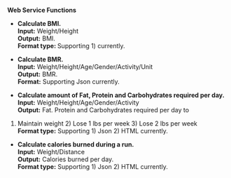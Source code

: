 **Web Service Functions**

* <b>Calculate BMI.</b><br>
<b>Input:</b> Weight/Height <br>
<b>Output:</b> BMI. <br>
<b>Format type: </b> Supporting 1) currently.

* <b>Calculate BMR.</b> <br>
<b>Input:</b> Weight/Height/Age/Gender/Activity/Unit <br>
<b>Output:</b> BMR. <br>
<b>Format:</b> Supporting Json currently.

* <b>Calculate amount of Fat, Protein and Carbohydrates required per day.</b><br>
<b>Input:</b> Weight/Height/Age/Gender/Activity<br>
<b>Output:</b> Fat. Protein and Carbohydrates required per day to 
1) Maintain weight 2) Lose 1 lbs per week 3) Lose 2 lbs per week<br>
<b>Format type:</b>  Supporting 1) Json 2) HTML currently.

* <b>Calculate calories burned during a run.</b><br>
<b>Input:</b> Weight/Distance<br>
<b>Output:</b> Calories burned per day.<br>
<b>Format type:</b>  Supporting 1) Json 2) HTML currently.<br>
